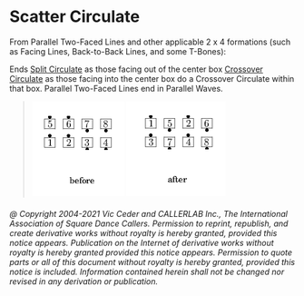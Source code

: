 
# Scatter Circulate

From Parallel Two-Faced
Lines and other applicable 2 x 4 formations (such as Facing
Lines, Back-to-Back Lines, and some T-Bones):

Ends [Split Circulate](../b1/circulate.md)
as those facing out of the center box
[Crossover Circulate](../a1/cross_over_circulate.md)
as those facing into the center box do a
Crossover Circulate within that box.
Parallel Two-Faced Lines end in Parallel Waves.

> 
> ![alt](scatter_circulate-1.png)
> ![alt](scatter_circulate-2.png)
> 
###### @ Copyright 2004-2021 Vic Ceder and CALLERLAB Inc., The International Association of Square Dance Callers. Permission to reprint, republish, and create derivative works without royalty is hereby granted, provided this notice appears. Publication on the Internet of derivative works without royalty is hereby granted provided this notice appears. Permission to quote parts or all of this document without royalty is hereby granted, provided this notice is included. Information contained herein shall not be changed nor revised in any derivation or publication.

